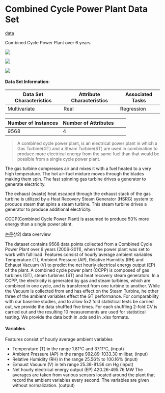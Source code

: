 # Combined Cycle Power Plant Data Set

[data](https://archive.ics.uci.edu/ml/datasets/Combined+Cycle+Power+Plant)

Combined Cycle Power Plant over 6 years.

![](https://img.shields.io/badge/sector-power-blue.svg) 

![](https://img.shields.io/badge/labeled-yes-blue.svg) 

![](https://img.shields.io/badge/time--series-no-blue.svg)  

#### Data Set Information:

| Data Set Characteristics | Attribute Characteristics | Associated Tasks |
| ------------------------ | ------------------------- | ---------------- |
| Multivariate             | Real                      | Regression       |

| Number of Instances | Number of Attributes |      |      |
| ------------------- | -------------------- | ---- | ---- |
| 9568                | 4                    |      |      |

> A combined cycle power plant, is an electrical power plant in which a Gas Turbine(GT) and a Steam Turbine(ST) are used in combination to produce more electrical energy from the same fuel than that would be possible from a single cycle power plant.

The gas turbine compresses air and mixes it with a fuel heated to a very high temperature. The hot air-fuel mixture moves through the blades making them spin. The fast spinning gas turbine drives a generator to generate electricity.

The exhaust (waste) heat escaped through the exhaust stack of the gas turbine is utilized by a Heat Recovery Steam Generator (HSRG) system to produce steam that spins a steam turbine. This steam turbine drives a generator to produce additional electricity.

CCCP(Combined Cycle Power Plant) is assumed to produce 50% more energy than a single power plant.



[논문](https://www.researchgate.net/profile/Ahmed_Hassan214/publication/325604989_Prediction_of_Electrical_Output_Power_of_Combined_Cycle_Power_Plant_Using_Regression_ANN_Model/links/5b180b45a6fdcca67b5da1f2/Prediction-of-Electrical-Output-Power-of-Combined-Cycle-Power-Plant-Using-Regression-ANN-Model.pdf)상의 data overview

The dataset contains 9568 data points collected from a Combined Cycle Power Plant over 6 years (2006-2011), when the power plant was set to work with full load. Features consist of hourly average ambient variables Temperature (T), Ambient Pressure (AP), Relative Humidity (RH) and Exhaust Vacuum (V) to predict the net hourly electrical energy output (EP) of the plant.
A combined cycle power plant (CCPP) is composed of gas turbines (GT), steam turbines (ST) and heat recovery steam generators. In a CCPP, the electricity is generated by gas and steam turbines, which are combined in one cycle, and is transferred from one turbine to another. While the Vacuum is collected from and has effect on the Steam Turbine, he other three of the ambient variables effect the GT performance.
For comparability with our baseline studies, and to allow 5x2 fold statistical tests be carried out, we provide the data shuffled five times. For each shuffling 2-fold CV is carried out and the resulting 10 measurements are used for statistical testing.
We provide the data both in .ods and in .xlsx formats.

#### Variables

Features consist of hourly average ambient variables 
- Temperature (T) in the range 1.81°C and 37.11°C, (input)
- Ambient Pressure (AP) in the range 992.89-1033.30 milibar, (input)
- Relative Humidity (RH) in the range 25.56% to 100.16% (input)
- Exhaust Vacuum (V) in teh range 25.36-81.56 cm Hg (input)
- Net hourly electrical energy output (EP) 420.26-495.76 MW
  The averages are taken from various sensors located around the plant that record the ambient variables every second. The variables are given without normalization. (output)
